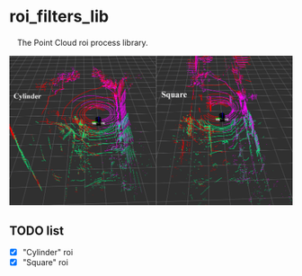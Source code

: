 # roi_filters_lib
　The Point Cloud roi process library.
<p align="center">
    <img src=".readme/demo.png" width="666px" alt="Cylinder"/>
</p>


## TODO list
- [x] "Cylinder" roi
- [x] "Square" roi